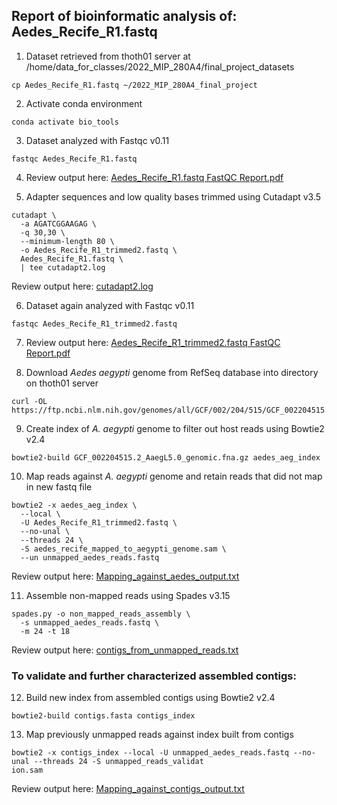 ## Report of bioinformatic analysis of: Aedes_Recife_R1.fastq
1. Dataset retrieved from thoth01 server at /home/data_for_classes/2022_MIP_280A4/final_project_datasets  
```
cp Aedes_Recife_R1.fastq ~/2022_MIP_280A4_final_project
```

2. Activate conda environment
```
conda activate bio_tools
```

3. Dataset analyzed with Fastqc v0.11  
```
fastqc Aedes_Recife_R1.fastq
```

4. Review output here: [Aedes_Recife_R1.fastq FastQC Report.pdf](https://github.com/forty2wallabyway/2022_MIP_280A4_final_project/files/10167081/Aedes_Recife_R1.fastq.FastQC.Report.pdf)

5. Adapter sequences and low quality bases trimmed using Cutadapt v3.5  
```
cutadapt \  
  -a AGATCGGAAGAG \  
  -q 30,30 \  
  --minimum-length 80 \  
  -o Aedes_Recife_R1_trimmed2.fastq \  
  Aedes_Recife_R1.fastq \  
  | tee cutadapt2.log
```  
Review output here: [cutadapt2.log](https://github.com/forty2wallabyway/2022_MIP_280A4_final_project/files/10167019/cutadapt2.log)

6. Dataset again analyzed with Fastqc v0.11
```
fastqc Aedes_Recife_R1_trimmed2.fastq
```

7. Review output here: [Aedes_Recife_R1_trimmed2.fastq FastQC Report.pdf](https://github.com/forty2wallabyway/2022_MIP_280A4_final_project/files/10167093/Aedes_Recife_R1_trimmed2.fastq.FastQC.Report.pdf)

8. Download *Aedes aegypti* genome from RefSeq database into directory on thoth01 server
```
curl -OL https://ftp.ncbi.nlm.nih.gov/genomes/all/GCF/002/204/515/GCF_002204515.2_AaegL5.0/GCF_002204515.2_AaegL5.0_genomic.fna.gz
```

9. Create index of *A. aegypti* genome to filter out host reads using Bowtie2 v2.4
```
bowtie2-build GCF_002204515.2_AaegL5.0_genomic.fna.gz aedes_aeg_index
```

10. Map reads against *A. aegypti* genome and retain reads that did not map in new fastq file 
```
bowtie2 -x aedes_aeg_index \
  --local \
  -U Aedes_Recife_R1_trimmed2.fastq \
  --no-unal \
  --threads 24 \
  -S aedes_recife_mapped_to_aegypti_genome.sam \
  --un unmapped_aedes_reads.fastq
```
Review output here: [Mapping_against_aedes_output.txt](https://github.com/forty2wallabyway/2022_MIP_280A4_final_project/files/10167014/Mapping_against_aedes_output.txt)

11. Assemble non-mapped reads using Spades v3.15
```
spades.py -o non_mapped_reads_assembly \
  -s unmapped_aedes_reads.fastq \
  -m 24 -t 18
```
Review output here: [contigs_from_unmapped_reads.txt](https://github.com/forty2wallabyway/2022_MIP_280A4_final_project/files/10167054/contigs_from_unmapped_reads.txt)

### To validate and further characterized assembled contigs:

12. Build new index from assembled contigs using Bowtie2 v2.4
```
bowtie2-build contigs.fasta contigs_index
```

13. Map previously unmapped reads against index built from contigs
```
bowtie2 -x contigs_index --local -U unmapped_aedes_reads.fastq --no-unal --threads 24 -S unmapped_reads_validat
ion.sam
```
Review output here: [Mapping_against_contigs_output.txt](https://github.com/forty2wallabyway/2022_MIP_280A4_final_project/files/10167190/Mapping_against_contigs_output.txt)
